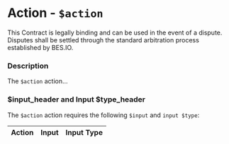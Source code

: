 # Action - `$action`

This Contract is legally binding and can be used in the event of a dispute. Disputes shall be settled through the standard arbitration process established by BES.IO.

### Description

The `$action` action... 

### $input_header and Input $type_header

The `$action` action requires the following `$input` and `input $type`:

| Action | Input | Input Type |
|:--|:--|:--|
